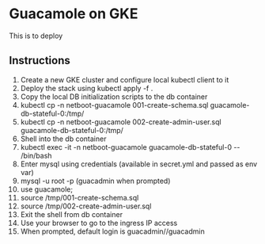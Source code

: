 # Guacamole on GKE
This is to deploy


## Instructions

1. Create a new GKE cluster and configure local kubectl client to it
1. Deploy the stack using kubectl apply -f .
1. Copy the local DB initialization scripts to the db container 
1. kubectl cp -n netboot-guacamole 001-create-schema.sql guacamole-db-stateful-0:/tmp/
1. kubectl cp -n netboot-guacamole 002-create-admin-user.sql guacamole-db-stateful-0:/tmp/
1. Shell into the db container
1. kubectl exec -it -n netboot-guacamole guacamole-db-stateful-0 -- /bin/bash
1. Enter mysql using credentials (available in secret.yml and passed as env var)
1. mysql -u root -p (guacadmin when prompted)
1. use guacamole;
1. source /tmp/001-create-schema.sql
1. source /tmp/002-create-admin-user.sql
1. Exit the shell from db container
1. Use your browser to go to the ingress IP access
1. When prompted, default login is guacadmin//guacadmin